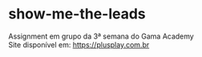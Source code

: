 # show-me-the-leads
 Assignment em grupo da 3ª semana do Gama Academy<br>
 Site disponível em: https://plusplay.com.br
